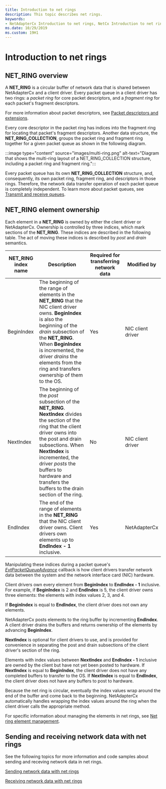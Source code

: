 ```yaml
---
title: Introduction to net rings
description: This topic describes net rings.
keywords:
- NetAdapterCx Introduction to net rings, NetCx Introduction to net rings, NetAdapterCx PCI devices net ring, NetAdapterCx asynchronous I/O
ms.date: 10/29/2019
ms.custom: 19H1
---
```


# Introduction to net rings

## NET_RING overview

A **NET_RING** is a circular buffer of network data that is shared between NetAdapterCx and a client driver. Every packet queue in a client driver has two rings: a *packet ring* for core packet descriptors, and a *fragment ring* for each packet's fragment descriptors.

For more information about packet descriptors, see [Packet descriptors and extensions](packet-descriptors-and-extensions.md).

Every core descriptor in the packet ring has indices into the fragment ring for locating that packet's fragment descriptors. Another data structure, the **NET_RING_COLLECTION**, groups the packet ring and fragment ring together for a given packet queue as shown in the following diagram.

:::image type="content" source="images/multi-ring.png" alt-text="Diagram that shows the multi-ring layout of a NET_RING_COLLECTION structure, including a packet ring and fragment ring."::: 

Every packet queue has its own **NET_RING_COLLECTION** structure, and, consequently, its own packet ring, fragment ring, and descriptors in those rings. Therefore, the network data transfer operation of each packet queue is completely independent. To learn more about packet queues, see [Transmit and receive queues](transmit-and-receive-queues.md).

## NET_RING element ownership

Each element in a **NET_RING** is owned by either the client driver or NetAdapterCx. Ownership is controlled by three indices, which mark sections of the **NET_RING**. These indices are described in the following table. The act of moving these indices is described by *post* and *drain* semantics. 

| **NET_RING** index name | Description | Required for transferring network data | Modified by |
| --- | --- | --- | --- |
| BeginIndex | The beginning of the range of elements in the **NET_RING** that the NIC client driver owns. **BeginIndex** is also the beginning of the *drain* subsection of the **NET_RING**. When **BeginIndex** is incremented, the driver *drains* the elements from the ring and transfers ownership of them to the OS. | Yes | NIC client driver |
| NextIndex | The beginning of the *post* subsection of the **NET_RING**. **NextIndex** divides the section of the ring that the client driver owns into the post and drain subsections. When **NextIndex** is incremented, the driver *posts* the buffers to hardware and transfers the buffers to the drain section of the ring. | No | NIC client driver |
| EndIndex | The end of the range of elements in the **NET_RING** that the NIC client driver owns. Client drivers own elements up to **EndIndex - 1** inclusive. | Yes | NetAdapterCx |

Manipulating these indices during a packet queue's [*EvtPacketQueueAdvance*](/windows-hardware/drivers/ddi/netpacketqueue/nc-netpacketqueue-evt_packet_queue_advance) callback is how client drivers transfer network data between the system and the network interface card (NIC) hardware.

Client drivers own every element from **BeginIndex** to **EndIndex - 1** inclusive. For example, if **BeginIndex** is 2 and **EndIndex** is 5, the client driver owns three elements: the elements with index values 2, 3, and 4.

If **BeginIndex** is equal to **EndIndex**, the client driver does not own any elements.

NetAdapterCx posts elements to the ring buffer by incrementing **EndIndex**. A client driver drains the buffers and returns ownership of the elements by advancing **BeginIndex**.

**NextIndex** is optional for client drivers to use, and is provided for convenience in separating the post and drain subsections of the client driver's section of the ring.

Elements with index values between **NextIndex** and **EndIndex - 1** inclusive are owned by the client but have not yet been posted to hardware. If **NextIndex** is equal to **BeginIndex**, the client driver does not have any completed buffers to transfer to the OS. If **NextIndex** is equal to **EndIndex**, the client driver does not have any buffers to post to hardware.

Because the net ring is circular, eventually the index values wrap around the end of the buffer and come back to the beginning. NetAdapterCx automatically handles wrapping the index values around the ring when the client driver calls the appropriate method.

For specific information about managing the elements in net rings, see [Net ring element management](net-ring-element-management.md).

## Sending and receiving network data with net rings

See the following topics for more information and code samples about sending and receving network data in net rings.

[Sending network data with net rings](sending-network-data-with-net-rings.md)

[Receiving network data with net rings](receiving-network-data-with-net-rings.md)
